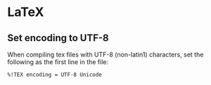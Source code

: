 # LaTeX

## Set encoding to UTF-8

When compiling tex files with UTF-8 (non-latin1) characters, set the following
as the first line in the file:

```
%!TEX encoding = UTF-8 Unicode
```
